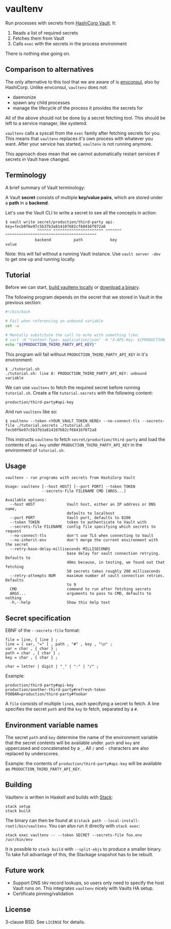 # vaultenv

Run processes with secrets from [HashiCorp Vault]. It:

 1. Reads a list of required secrets
 2. Fetches them from Vault
 4. Calls `exec` with the secrets in the process environment

There is nothing else going on.

## Comparison to alternatives

The only alternative to this tool that we are aware of is [envconsul], also by
HashiCorp. Unlike envconsul, `vaultenv` does not:

 - daemonize
 - spawn any child processes
 - manage the lifecycle of the process it provides the secrets for

All of the above should not be done by a secret fetching tool. This should be
left to a service manager, like systemd.

`vaultenv` calls a syscall from the `exec` family after fetching secrets for
you. This means that `vaultenv` replaces it's own process with whatever you want.
After your service has started, `vaultenv` is not running anymore.

This approach does mean that we cannot automatically restart services if
secrets in Vault have changed.

## Terminology

A brief summary of Vault terminology:

A Vault **secret** consists of multiple **key/value pairs**, which are stored
under a **path** in a **backend**.

Let's use the Vault CLI to write a secret to see all the concepts in action:

```shell
$ vault write secret/production/third-party api-key=fecb0f6e97c5b37b3a814107682cf68416f072a8
              ^^^^^^ ^^^^^^^^^^^^^^^^^^^^^^ ^^^^^^^ ^^^^^^^^^^^^^^^^^^^^^^^^^^^^^^^^^^^^^^^^
             backend          path            key                   value
```

Note: this will fail without a running Vault instance. Use `vault server -dev`
to get one up and running locally.

## Tutorial

Before we can start, [build vaultenv locally][build-vaultenv] or [download a
binary][download-vaultenv].

The following program depends on the secret that we stored in Vault in the
previous section:

```bash
#!/bin/bash

# Fail when referencing an unbound variable
set -u

# Mentally substitute the call to echo with something like:
# curl -H "Content-Type: application/json" -H "X-API-Key: ${PRODUCTION_THIRD_PARTY_API_KEY}" -X POST -d '{"my": "payload"}' https://example.com/
echo "${PRODUCTION_THIRD_PARTY_API_KEY}"
```

This program will fail without `PRODUCTION_THIRD_PARTY_API_KEY` in it's
environment:

```
$ ./tutorial.sh
./tutorial.sh: line 8: PRODUCTION_THIRD_PARTY_API_KEY: unbound variable
```

We can use `vaultenv` to fetch the required secret before running `tutorial.sh`.
Create a file `tutorial.secrets` with the following content:

```
production/third-party#api-key
```

And run `vaultenv` like so:

```
$ vaultenv --token <YOUR_VAULT_TOKEN_HERE> --no-connect-tls --secrets-file ./tutorial.secrets ./tutorial.sh
fecb0f6e97c5b37b3a814107682cf68416f072a8
```

This instructs `vaultenv` to fetch `secret/production/third-party` and load the
contents of `api-key` under `PRODUCTION_THIRD_PARTY_API_KEY` in the environment
of `tutorial.sh`.

## Usage

```
vaultenv - run programs with secrets from HashiCorp Vault

Usage: vaultenv [--host HOST] [--port PORT] --token TOKEN
                --secrets-file FILENAME CMD [ARGS...]

Available options:
  --host HOST              Vault host, either an IP address or DNS name,
                           defaults to localhost
  --port PORT              Vault port, defaults to 8200
  --token TOKEN            token to authenticate to Vault with
  --secrets-file FILENAME  config file specifying which secrets to request
  --no-connect-tls         don't use TLS when connecting to Vault
  --no-inherit-env         don't merge the current environment with the secret
  --retry-base-delay-milliseconds MILLISECONDS
                           base delay for vault connection retrying. Defaults to
                           40ms because, in testing, we found out that fetching
                           50 secrets takes roughly 200 milliseconds
  --retry-attempts NUM     maximum number of vault connection retries. Defaults
                           to 9
  CMD                      command to run after fetching secrets
  ARGS...                  arguments to pass to CMD, defaults to nothing
  -h,--help                Show this help text
```

## Secret specification

EBNF of the `--secrets-file` format:

```
file = line, { line } ;
line = [ var, "=" ] , path , "#" , key , "\n" ;
var = char , { char } ;
path = char , { char } ;
key = char , { char } ;

char = letter | digit | "_" | "-" | "/" ;
```

Example:

```
production/third-party#api-key
production/another-third-party#refresh-token
FOOBAR=production/third-party#foobar
```

A `file` consists of multiple `line`s, each specifying a secret to fetch. A
line specifies the secret `path` and the `key` to fetch, separated by a `#`.

## Environment variable names

The secret `path` and `key` determine the name of the environment variable
that the secret contents will be available under. `path` and `key` are
uppercased and concatenated by a `_`. All `/` and `-` characters are also
replaced by underscores.

Example: the contents of `production/third-party#api-key` will be available
as `PRODUCTION_THIRD_PARTY_API_KEY`.

## Building

Vaultenv is written in Haskell and builds with [Stack][stack]:

    stack setup
    stack build

The binary can then be found at `$(stack path
--local-install-root)/bin/vaultenv`.  You can also run it directly
with `stack exec`:

```
stack exec vaultenv -- --token SECRET --secrets-file foo.env /usr/bin/env
```

It is possible to `stack build` with `--split-objs` to produce a smaller binary.
To take full advantage of this, the Stackage snapshot has to be rebuilt.

## Future work

 - Support DNS `SRV` record lookups, so users only need to specify the host
   Vault runs on. This integrates `vaultenv` nicely with Vaults HA setup.
 - Certificate pinning/validation

## License

3-clause BSD. See `LICENSE` for details.

  [HashiCorp Vault]: https://www.vaultproject.io/
  [envconsul]: https://github.com/hashicorp/envconsul
  [stack]: https://haskellstack.org
  [build-vaultenv]:#building
  [download-vaultenv]:https://github.com/channable/vaultenv/releases

